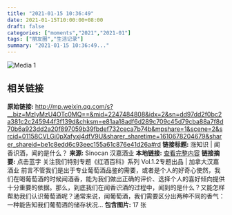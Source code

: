 ```yaml
---
title: "2021-01-15 10:36:49"
date: 2021-01-15T10:00:00+08:00
draft: false
categories: ["moments","2021","2021-01"]
tags: ["朋友圈","生活记录"]
summary: "2021-01-15 10:36:49..."
---
```


![Media 1](/Moments/photos/2021-01-15/202101151036490.jpg)

## 相关链接

**原始链接:** http://mp.weixin.qq.com/s?__biz=MzIyMzU4OTc0MQ==&mid=2247484808&idx=2&sn=dd97dd2f0bc2a381c2c245944f3f139d&chksm=e81aa18adf6d289c709c45d79cba88a7f8d70b6a923dd2a20f897059b39fbdef732ceca7b74b&mpshare=1&scene=2&srcid=01158CVLGi0pXafyxj4dfV9U&sharer_sharetime=1610678204679&sharer_shareid=be1c8edd6c93eec155a61c876e41d26a#rd
**链接标题:** 涨知识 | 闻香识酒，闻的是什么？
**来源:** Sinocan 汉嘉酒业
**本地链接:** [查看完整内容](/link_content/2021/01/2021-01-15/link_content/)
**链接摘要:** 点击蓝字 关注我们特别专题《红酒百科》系列 Vol.1.2专题出品 | 加拿大汉嘉酒业 前言不管我们是出于专业葡萄酒品鉴的需要，或者是个人的好奇心使然，我们在喝葡萄酒的时候闻酒香，能为我们做出正确的评价、选择个人的喜好倾向提供十分重要的依据。那么，到底我们在闻香识酒的过程中，闻到的是什么？又能怎样帮助我们认识葡萄酒呢？通常来说，闻葡萄酒，我们需要区分出两种不同的香气：一种能告知我们葡萄酒的储存状况...
**包含图片:** 17 张

